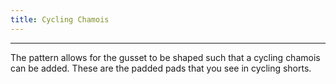 ```yaml
---
title: Cycling Chamois
---
```


***

The pattern allows for the gusset to be shaped such that a cycling chamois can be added. These
are the padded pads that you see in cycling shorts.
